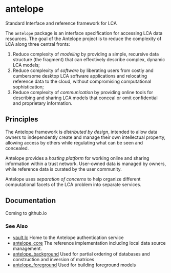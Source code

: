 # antelope
Standard Interface and reference framework for LCA

The `antelope` package is an interface specification for accessing LCA data resources. 
The goal of the Antelope project is to reduce the complexity of LCA along three central 
fronts:

 1. Reduce complexity of *modeling* by providing a simple, recursive data structure (the
fragment) that can effectively describe complex, dynamic LCA models;
 2. Reduce complexity of *software* by liberating users from costly and cumbersome desktop
LCA software applications and relocating reference data to the cloud, without compromising
computational sophistication;
 3. Reduce complexity of *communication* by providing online tools for describing and sharing
LCA models that conceal or omit confidential and proprietary information.


## Principles

The Antelope framework is *distributed by design*, intended to allow data owners to independently
create and manage their own intellectual property, allowing access by others while regulating
what can be seen and concealed.

Antelope provides a *hosting platform* for working online and sharing information within a
trust network.  User-owned data is managed by owners, while reference data is curated by
the user community.

Antelope uses *separation of concerns* to help organize different computational facets of
the LCA problem into separate services. 

## Documentation

Coming to github.io

### See Also

 * [vault.lc](https://vault.lc/) Home to the Antelope authentication service
 * [antelope_core](https://github.com/AntelopeLCA/core) The reference implementation including local data source management.
 * [antelope_background](https://github.com/AntelopeLCA/background) Used for partial ordering of databases and construction and inversion of matrices
 * [antelope_foreground](https://github.com/AntelopeLCA/foreground) Used for building foreground models
